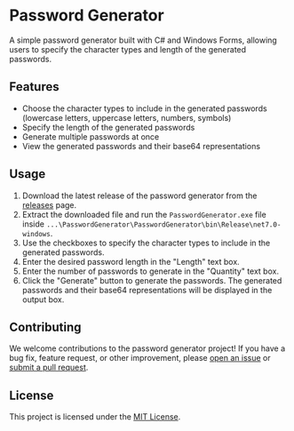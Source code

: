 # Password Generator

A simple password generator built with C# and Windows Forms, allowing users to specify the character types and length of the generated passwords.

## Features

-   Choose the character types to include in the generated passwords (lowercase letters, uppercase letters, numbers, symbols)
-   Specify the length of the generated passwords
-   Generate multiple passwords at once
-   View the generated passwords and their base64 representations

## Usage

1.  Download the latest release of the password generator from the [releases](https://github.com/black0439/GUI-blPasswordGenerator/releases) page.
2.  Extract the downloaded file and run the `PasswordGenerator.exe` file inside ```...\PasswordGenerator\PasswordGenerator\bin\Release\net7.0-windows```.
3.  Use the checkboxes to specify the character types to include in the generated passwords.
4.  Enter the desired password length in the "Length" text box.
5.  Enter the number of passwords to generate in the "Quantity" text box.
6.  Click the "Generate" button to generate the passwords. The generated passwords and their base64 representations will be displayed in the output box.

## Contributing

We welcome contributions to the password generator project! If you have a bug fix, feature request, or other improvement, please [open an issue](https://github.com/black0439/GUI-blPasswordGenerator/issues) or [submit a pull request](https://github.com/black0439/GUI-blPasswordGenerator/pulls).

## License

This project is licensed under the [MIT License](https://github.com/black0439/GUI-blPasswordGenerator/blob/v1.0.0-beta/LICENSE).
